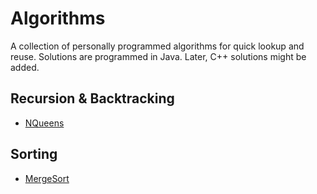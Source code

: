 # Algorithms
A collection of personally programmed algorithms for quick lookup and reuse.
Solutions are programmed in Java. Later, C++ solutions might be added.

## Recursion & Backtracking
- [NQueens](Recursion%20%26%20Backtracking/NQueens.java)

## Sorting
- [MergeSort](Sorting/MergeSort.java)
